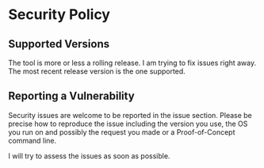 # Security Policy

## Supported Versions

The tool is more or less a rolling release. I am trying to fix issues right away. The most recent release version is the one supported.

## Reporting a Vulnerability

Security issues are welcome to be reported in the issue section. Please be precise how to reproduce the issue including the version you use, the OS you run on and possibly the request you made or a Proof-of-Concept command line.

I will try to assess the issues as soon as possible.
